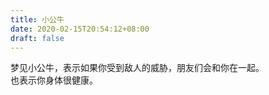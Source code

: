 ```yaml
---
title: 小公牛
date: 2020-02-15T20:54:12+08:00
draft: false
---
```


梦见小公牛，表示如果你受到敌人的威胁，朋友们会和你在一起。<br>
也表示你身体很健康。<br>
